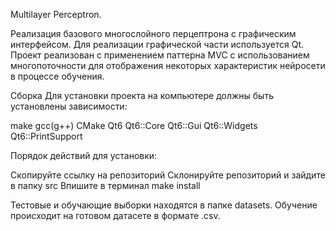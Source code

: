 Multilayer Perceptron.

Реализация базового многослойного перцептрона с графическим интерфейсом. 
Для реализации графической части используется Qt. 
Проект реализован с применением паттерна MVC с использованием многопоточности для отображения некоторых характеристик нейросети в процессе обучения.

Сборка
Для установки проекта на компьютере должны быть установлены зависимости:

make
gcc(g++)
CMake
Qt6
Qt6::Core
Qt6::Gui
Qt6::Widgets
Qt6::PrintSupport

Порядок действий для установки:

Скопируйте ссылку на репозиторий
Склонируйте репозиторий и зайдите в папку src
Впишите в терминал make install

Тестовые и обучающие выборки находятся в папке datasets. Обучение происходит на готовом датасете в формате .csv.
